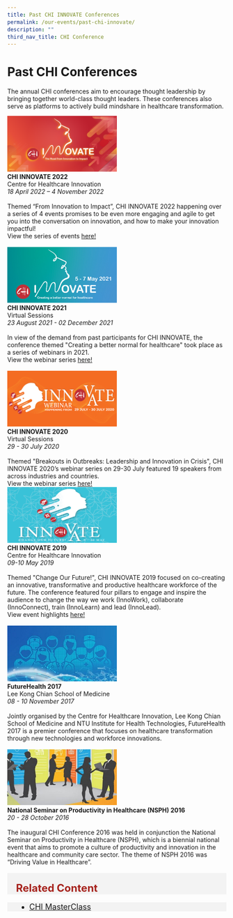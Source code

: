 ```yaml
---
title: Past CHI INNOVATE Conferences
permalink: /our-events/past-chi-innovate/
description: ""
third_nav_title: CHI Conference
---
```

# Past CHI Conferences


The annual CHI conferences aim to encourage thought leadership by bringing together world-class thought leaders. These conferences also serve as platforms to actively build mindshare in healthcare transformation.

<div class="row">
<div class="col"> 
<a href="https://chiinnovate2023.klobbi.com/"><img alt="CHI Innovate 2023" style="width:251.6px;height:128px;" src="/images/innovate%202022%20(right).png"></a><br>
		<div class="header"><b>CHI INNOVATE 2022 </b></div>Centre for Healthcare Innovation
		<div class="para"><em>18 April 2022 – 4 November 2022</em><br><br>
Themed “From Innovation to Impact”, CHI INNOVATE 2022 happening over a series of 4 events promises to be even more engaging and agile to get you into the conversation on innovation, and how to make your innovation impactful! 
<br>View the series of events  
 <a href="https://www.youtube.com/watch?v=L1ot3SRsRMY&amp;list=PLTrhD5VOFZmocGcY2hMpjCFtuG1_QrQyc">here!</a>
</div>
<br>

</div>
	<div class="col"> 
<a href="https://chiinnovate2023.klobbi.com/"><img alt="CHI Innovate 2021" style="width:251.6px;height:128px;" src="/images/innovate%20(right).jpg"></a>
		<br>
	<div class="header"><b>CHI INNOVATE 2021</b></div>Virtual Sessions
	<div class="para"><em>23 August 2021 - 02 December 2021</em>
<br><br>In view of the demand from past participants for CHI INNOVATE, the conference themed "Creating a better normal for healthcare" took place as a series of webinars in 2021. 
<br>View the webinar series <a href="https://www.youtube.com/watch?v=NuNyS4vP6IY&amp;list=PLTrhD5VOFZmpTbZQW9Y5r6K1KogwktE2c">here!</a>
</div>
<br>

</div>
	<div class="col"> 
<a href="https://chiinnovate2023.klobbi.com/"><img alt="CHI Innovate 2020" style="width:251.6px;height:128px;" src="/images/Logos/2020_banner-right.jpg"></a><br>
	<div class="header"><b>CHI INNOVATE 2020</b></div>Virtual Sessions
	<div class="para"><em>29 - 30 July 2020</em>
<br><br>​Themed "Breakouts in Outbreaks: Leadership and Innovation in Crisis", CHI INNOVATE 2020’s webinar series on 29-30 July featured 19 speakers from across industries and countries.<br>
View the webinar series <a href="https://www.youtube.com/playlist?list=PLTrhD5VOFZmqv3n_Ncc5Yf_Th372lr8gJ">here!</a>
</div>
</div></div>

<div class="row">
<div class="col"> 
<a href="https://chiinnovate2023.klobbi.com/"><img alt="CHI Innovate 2019" style="width:251.6px;height:128px;" src="/images/chi%20innovate%20badge%20website.png"></a><br>
		<div class="header"><b>CHI INNOVATE 2019 </b></div>Centre for Healthcare Innovation
		<div class="para"><em>09-10 May 2019</em><br><br>Themed "Change Our Future!", CHI INNOVATE 2019 focused on co-creating an innovative, transformative and productive healthcare workforce of the future. The conference featured four pillars to engage and inspire the audience to change the way we work (InnoWork), collaborate (InnoConnect), train (InnoLearn) and lead (InnoLead). <br>View event highlights 
 <a href="https://chiinnovate2023.klobbi.com/">here!</a>
</div>
<br>

</div>
	<div class="col"> 
<a href="https://chiinnovate2023.klobbi.com/"><img alt="Fh 2017" style="width:251.6px;height:128px;" src="/images/events_conference1.jpg"></a><br>
	<div class="header"><b>FutureHealth 2017</b></div>Lee Kong Chian School of Medicine
	<div class="para"><em>08 - 10 November 2017</em><br><br>
Jointly organised by the Centre for Healthcare Innovation, Lee Kong Chian School of Medicine and NTU Institute for Health Technologies, FutureHealth 2017 is a premier conference that focuses on healthcare transformation through new technologies and workforce innovations.
</div>
<br>

</div>
	<div class="col"> 
<a href="https://chiinnovate2023.klobbi.com/"><img alt="nsph2016" style="width:251.6px;height:128px;" src="/images/events_conference2.jpg"></a><br>
	<div class="header"><b>National Seminar on Productivity in Healthcare (NSPH) 2016</b></div>
	<div class="para"><em>20 - 28 October 2016</em><br><br>
The inaugural CHI Conference 2016 was held in conjunction the National Seminar on Productivity in Healthcare (NSPH), which is a biennial national event that aims to promote a culture of productivity and innovation in the healthcare and community care sector. The theme of NSPH 2016 was “Driving Value in Healthcare”. 
</div>
<br></div></div>


<div style="font-size:24px; font-weight: 700; color: #a6221c; background-color: #f3f3f3; padding: 20px 0px 0px 20px;" class="row"> Related Content</div>

<div style="font-size:18px ;background-color: #f3f3f3; padding: 0px 25px 0px 20px;" class="row">
	<ul>
		<li><a href="/our-events/chimasterclass/">CHI MasterClass</a></li>
			</ul>
</div>
